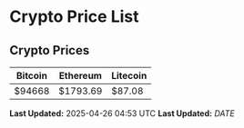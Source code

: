 # Crypto Price List

## Crypto Prices
| Bitcoin | Ethereum | Litecoin |
| ------- | -------- | -------- |
| $94668 | $1793.69 | $87.08 |
**Last Updated:** 2025-04-26 04:53 UTC
**Last Updated:** $DATE$
